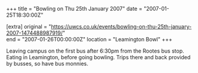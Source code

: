 +++
title = "Bowling on Thu 25th January 2007"
date = "2007-01-25T18:30:00Z"

[extra]
original = "https://uwcs.co.uk/events/bowling-on-thu-25th-january-2007-1474488987919/"    
end = "2007-01-26T00:00:00Z"
location = "Leamington Bowl"
+++

Leaving campus on the first bus after 6:30pm from the Rootes bus stop. Eating in Leamington, before going bowling. Trips there and back provided by busses, so have bus monnies.

